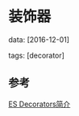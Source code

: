 # 装饰器
data: [2016-12-01]

tags: [decorator]



## 参考

[ES Decorators简介](http://efe.baidu.com/blog/introduction-to-es-decorator/)
